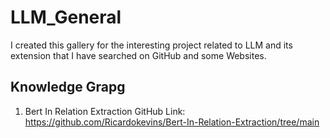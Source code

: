 # LLM_General
I created this gallery for the interesting project related to LLM and its extension that I have searched on GitHub and some Websites.

## Knowledge Grapg
1. Bert In Relation Extraction
GitHub Link: https://github.com/Ricardokevins/Bert-In-Relation-Extraction/tree/main

